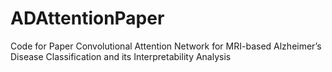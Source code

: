 # ADAttentionPaper
Code for Paper 
Convolutional Attention Network for MRI-based
Alzheimer’s Disease Classification and its
Interpretability Analysis
